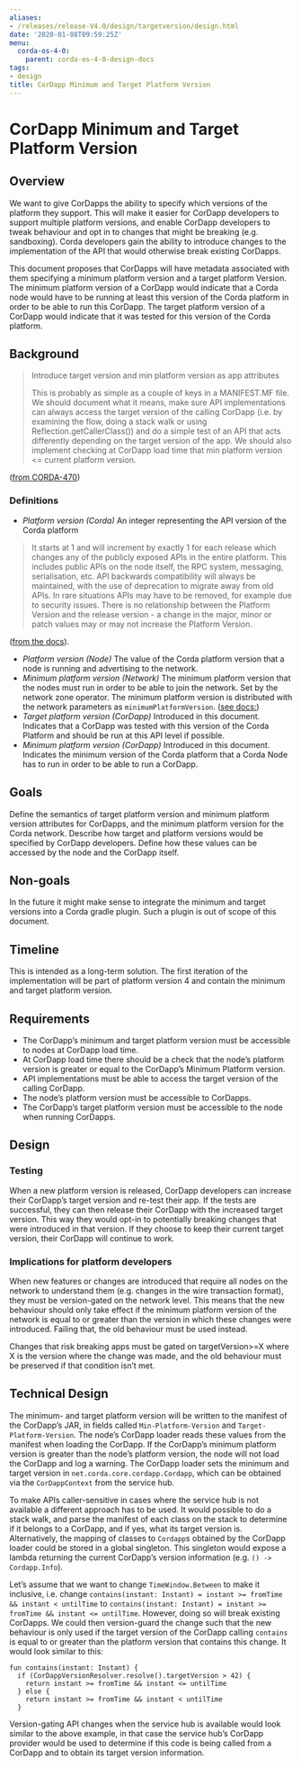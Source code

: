 ```yaml
---
aliases:
- /releases/release-V4.0/design/targetversion/design.html
date: '2020-01-08T09:59:25Z'
menu:
  corda-os-4-0:
    parent: corda-os-4-0-design-docs
tags:
- design
title: CorDapp Minimum and Target Platform Version
---
```



# CorDapp Minimum and Target Platform Version


## Overview

We want to give CorDapps the ability to specify which versions of the platform they support. This will make it easier for CorDapp developers to support multiple platform versions, and enable CorDapp developers to tweak behaviour and opt in to changes that might be breaking (e.g. sandboxing). Corda developers gain the ability to introduce changes to the implementation of the API that would otherwise break existing CorDapps.

This document proposes that CorDapps will have metadata associated with them specifying a minimum platform version and a target platform Version. The minimum platform version of a CorDapp would indicate that a Corda node would have to be running at least this version of the Corda platform in order to be able to run this CorDapp. The target platform version of a CorDapp would indicate that it was tested for this version of the Corda platform.


## Background


> 
> Introduce target version and min platform version as app attributes
> 
> This is probably as simple as a couple of keys in a MANIFEST.MF file.
> We should document what it means, make sure API implementations can always access the target version of the calling CorDapp (i.e. by examining the flow, doing a stack walk or using Reflection.getCallerClass()) and do a simple test of an API that acts differently depending on the target version of the app.
> We should also implement checking at CorDapp load time that min platform version <= current platform version.


([from CORDA-470](https://r3-cev.atlassian.net/browse/CORDA-470))


### Definitions


* *Platform version (Corda)* An integer representing the API version of the Corda platform


> 
> It starts at 1 and will increment by exactly 1 for each release which changes any of the publicly exposed APIs in the entire platform. This includes public APIs on the node itself, the RPC system, messaging, serialisation, etc. API backwards compatibility will always be maintained, with the use of deprecation to migrate away from old APIs. In rare situations APIs may have to be removed, for example due to security issues. There is no relationship between the Platform Version and the release version - a change in the major, minor or patch values may or may not increase the Platform Version.


([from the docs](https://docs.corda.net/head/versioning.html#versioning)).


* *Platform version (Node)* The value of the Corda platform version that a node is running and advertising to the network.
* *Minimum platform version (Network)* The minimum platform version that the nodes must run in order to be able to join the network. Set by the network zone operator. The minimum platform version is distributed with the network parameters as `minimumPlatformVersion`.
([see docs:](https://docs.corda.net/network-map.html#network-parameters))
* *Target platform version (CorDapp)* Introduced in this document. Indicates that a CorDapp was tested with this version of the Corda Platform and should be run at this API level if possible.
* *Minimum platform version (CorDapp)* Introduced in this document. Indicates the minimum version of the Corda platform that a Corda Node has to run in order to be able to run a CorDapp.


## Goals

Define the semantics of target platform version and minimum platform version attributes for CorDapps, and the minimum platform version for the Corda network. Describe how target and platform versions would be specified by CorDapp developers. Define how these values can be accessed by the node and the CorDapp itself.


## Non-goals

In the future it might make sense to integrate the minimum and target versions into a Corda gradle plugin. Such a plugin is out of scope of this document.


## Timeline

This is intended as a long-term solution. The first iteration of the implementation will be part of platform version 4 and contain the minimum and target platform version.


## Requirements


* The CorDapp’s minimum and target platform version must be accessible to nodes at CorDapp load time.
* At CorDapp load time there should be a check that the node’s platform version is greater or equal to the CorDapp’s Minimum Platform version.
* API implementations must be able to access the target version of the calling CorDapp.
* The node’s platform version must be accessible to CorDapps.
* The CorDapp’s target platform version must be accessible to the node when running CorDapps.


## Design


### Testing

When a new platform version is released, CorDapp developers can increase their CorDapp’s target version and re-test their app. If the tests are successful, they can then release their CorDapp with the increased target version. This way they would opt-in to potentially breaking changes that were introduced in that version. If they choose to keep their current target version, their CorDapp will continue to work.


### Implications for platform developers

When new features or changes are introduced that require all nodes on the network to understand them (e.g. changes in the wire transaction format), they must be version-gated on the network level. This means that the new behaviour should only take effect if the minimum platform version of the network is equal to or greater than the version in which these changes were introduced. Failing that, the old behaviour must be used instead.

Changes that risk breaking apps must be gated on targetVersion>=X where X is the version where the change was made, and the old behaviour must be preserved if that condition isn’t met.


## Technical Design

The minimum- and target platform version will be written to the manifest of the CorDapp’s JAR, in fields called `Min-Platform-Version` and `Target-Platform-Version`.
The node’s CorDapp loader reads these values from the manifest when loading the CorDapp. If the CorDapp’s minimum platform version is greater than the node’s platform version, the node will not load the CorDapp and log a warning. The CorDapp loader sets the minimum and target version in `net.corda.core.cordapp.Cordapp`, which can be obtained via the `CorDappContext` from the service hub.

To make APIs caller-sensitive in cases where the service hub is not available a different approach has to be used. It would possible to do a stack walk, and parse the manifest of each class on the stack to determine if it belongs to a CorDapp, and if yes, what its target version is. Alternatively, the mapping of classes to `Cordapp`s obtained by the CorDapp loader could be stored in a global singleton. This singleton would expose a lambda returning the current CorDapp’s version information (e.g. `() -> Cordapp.Info`).

Let’s assume that we want to change `TimeWindow.Between` to make it inclusive, i.e. change `contains(instant: Instant) = instant >= fromTime && instant < untilTime` to `contains(instant: Instant) = instant >= fromTime && instant <= untilTime`. However, doing so will break existing CorDapps. We could then version-guard the change such that the new behaviour is only used if the target version of the CorDapp calling `contains` is equal to or greater than the platform  version that contains this change. It would look similar to this:

```guess
fun contains(instant: Instant) {
  if (CorDappVersionResolver.resolve().targetVersion > 42) {
    return instant >= fromTime && instant <= untilTime
  } else {
    return instant >= fromTime && instant < untilTime
  }
```

Version-gating API changes when the service hub is available would look similar to the above example, in that case the service hub’s CorDapp provider would be used to determine if this code is being called from a CorDapp and to obtain its target version information.

